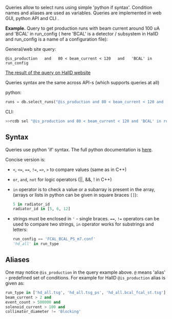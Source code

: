 Queries allow to select runs using simple 'python if syntax'. Condition names and aliases are used as variables. Queries are implemented in web GUI, python API and CLI . 

**Example.** Query to get production runs with beam current around 100 uA and 'BCAL' in run_config ( here 'BCAL' is a detector / subsystem in HallD and run_config is a name of a configuration file):

General/web site query:
```
@is_production   and   80 < beam_current < 120   and   'BCAL' in run_config
```

[The result of the query on HallD website](https://halldweb.jlab.org/rcdb/runs/search?runFrom=10000&runTo=20000&q=%40is_production+++and+++80+%3C+beam_current+%3C+120+++and+++%27BCAL%27+in+run_config)

Queries syntax are the same across API-s (which supports queries at all)

python:  
```python
runs = db.select_runs("@is_production and 80 < beam_current < 120 and 'BCAL' in run_config")
```

CLI:  
```bash
>>rcdb sel "@is_production and 80 < beam_current < 120 and 'BCAL' in run_config"
```

## Syntax

Queries use python 'if' syntax. The full python documentation is [here](https://docs.python.org/2/library/stdtypes.html). 

Concise version is: 

* ```<```, ```<=```, ```==```, ```!=```, ```=>```, ```>``` to compare values (same as in C++)

* ```or```, ```and```, ```not``` for logic operators (||, &&, ! in C++)

* ```in``` operator is to check a value or a subarray is present in the array, (arrays or lists in python can be given in square braces ```[]```):
    
    ```python
    5 in radiator_id
    radiator_id in [5, 6, 12]
    ```

* strings must be enclosed in ```'``` - single braces. ```==```, ```!=``` operators can be used to compare two strings, ```in``` operator works for substrings and letters:

    ```python
    run_config == 'FCAL_BCAL_PS_m7.conf'
    'hd_all' in run_type
    ```

## Aliases

One may notice ```@is_production``` in the query example above. ```@``` means 'alias' - predefined set of conditions. For example for HallD ```@is_production``` alias is given as:

```python
run_type in ['hd_all.tsg', 'hd_all.tsg_ps', 'hd_all.bcal_fcal_st.tsg'] and
beam_current > 2 and
event_count > 500000 and
solenoid_current > 100 and
collimator_diameter != 'Blocking'
```
